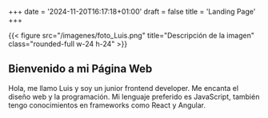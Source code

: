+++
date = '2024-11-20T16:17:18+01:00'
draft = false
title = 'Landing Page'
+++

{{< figure src="/imagenes/foto_Luis.png" title="Descripción de la imagen" class="rounded-full w-24 h-24" >}}

## Bienvenido a mi Página Web

Hola, me llamo Luis y soy un junior frontend developer. Me encanta el diseño web y la programación. Mi lenguaje preferido es JavaScript, también tengo conocimientos en frameworks como React y Angular.
